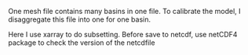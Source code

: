 One mesh file contains many basins in one file. To calibrate the model, I disaggregate this file into one for one basin.

Here I use xarray to do subsetting. Before save to netcdf, use netCDF4 package to check the version of the netcdfile

